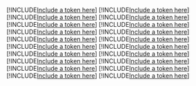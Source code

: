 [!INCLUDE[Include a token here](refs1539836797523/r1.md)]
[!INCLUDE[Include a token here](refs1539836797523/r2.md)]
[!INCLUDE[Include a token here](refs1539836797523/r3.md)]
[!INCLUDE[Include a token here](refs1539836797523/r4.md)]
[!INCLUDE[Include a token here](refs1539836797523/r5.md)]
[!INCLUDE[Include a token here](refs1539836797523/r6.md)]
[!INCLUDE[Include a token here](refs1539836797523/r7.md)]
[!INCLUDE[Include a token here](refs1539836797523/r8.md)]
[!INCLUDE[Include a token here](refs1539836797523/r9.md)]
[!INCLUDE[Include a token here](refs1539836797523/r10.md)]
[!INCLUDE[Include a token here](refs1539836797523/r11.md)]
[!INCLUDE[Include a token here](refs1539836797523/r12.md)]
[!INCLUDE[Include a token here](refs1539836797523/r13.md)]
[!INCLUDE[Include a token here](refs1539836797523/r14.md)]
[!INCLUDE[Include a token here](refs1539836797523/r15.md)]
[!INCLUDE[Include a token here](refs1539836797523/r16.md)]
[!INCLUDE[Include a token here](refs1539836797523/r17.md)]
[!INCLUDE[Include a token here](refs1539836797523/r18.md)]
[!INCLUDE[Include a token here](refs1539836797523/r19.md)]
[!INCLUDE[Include a token here](refs1539836797523/r20.md)]